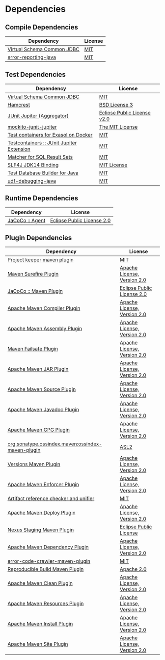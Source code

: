 <!-- @formatter:off -->
# Dependencies

## Compile Dependencies

| Dependency                      | License  |
| ------------------------------- | -------- |
| [Virtual Schema Common JDBC][0] | [MIT][1] |
| [error-reporting-java][2]       | [MIT][1] |

## Test Dependencies

| Dependency                                      | License                          |
| ----------------------------------------------- | -------------------------------- |
| [Virtual Schema Common JDBC][0]                 | [MIT][1]                         |
| [Hamcrest][6]                                   | [BSD License 3][7]               |
| [JUnit Jupiter (Aggregator)][8]                 | [Eclipse Public License v2.0][9] |
| [mockito-junit-jupiter][10]                     | [The MIT License][11]            |
| [Test containers for Exasol on Docker][12]      | [MIT][1]                         |
| [Testcontainers :: JUnit Jupiter Extension][14] | [MIT][15]                        |
| [Matcher for SQL Result Sets][16]               | [MIT][1]                         |
| [SLF4J JDK14 Binding][18]                       | [MIT License][19]                |
| [Test Database Builder for Java][20]            | [MIT][1]                         |
| [udf-debugging-java][22]                        | [MIT][1]                         |

## Runtime Dependencies

| Dependency            | License                          |
| --------------------- | -------------------------------- |
| [JaCoCo :: Agent][24] | [Eclipse Public License 2.0][25] |

## Plugin Dependencies

| Dependency                                              | License                           |
| ------------------------------------------------------- | --------------------------------- |
| [Project keeper maven plugin][26]                       | [MIT][1]                          |
| [Maven Surefire Plugin][28]                             | [Apache License, Version 2.0][29] |
| [JaCoCo :: Maven Plugin][30]                            | [Eclipse Public License 2.0][25]  |
| [Apache Maven Compiler Plugin][32]                      | [Apache License, Version 2.0][29] |
| [Apache Maven Assembly Plugin][34]                      | [Apache License, Version 2.0][29] |
| [Maven Failsafe Plugin][36]                             | [Apache License, Version 2.0][29] |
| [Apache Maven JAR Plugin][38]                           | [Apache License, Version 2.0][29] |
| [Apache Maven Source Plugin][40]                        | [Apache License, Version 2.0][29] |
| [Apache Maven Javadoc Plugin][42]                       | [Apache License, Version 2.0][29] |
| [Apache Maven GPG Plugin][44]                           | [Apache License, Version 2.0][29] |
| [org.sonatype.ossindex.maven:ossindex-maven-plugin][46] | [ASL2][47]                        |
| [Versions Maven Plugin][48]                             | [Apache License, Version 2.0][29] |
| [Apache Maven Enforcer Plugin][50]                      | [Apache License, Version 2.0][29] |
| [Artifact reference checker and unifier][52]            | [MIT][1]                          |
| [Apache Maven Deploy Plugin][54]                        | [Apache License, Version 2.0][29] |
| [Nexus Staging Maven Plugin][56]                        | [Eclipse Public License][57]      |
| [Apache Maven Dependency Plugin][58]                    | [Apache License, Version 2.0][29] |
| [error-code-crawler-maven-plugin][60]                   | [MIT][1]                          |
| [Reproducible Build Maven Plugin][62]                   | [Apache 2.0][47]                  |
| [Apache Maven Clean Plugin][64]                         | [Apache License, Version 2.0][29] |
| [Apache Maven Resources Plugin][66]                     | [Apache License, Version 2.0][29] |
| [Apache Maven Install Plugin][68]                       | [Apache License, Version 2.0][29] |
| [Apache Maven Site Plugin][70]                          | [Apache License, Version 2.0][29] |

[24]: https://www.eclemma.org/jacoco/index.html
[26]: https://github.com/exasol/project-keeper-maven-plugin
[2]: https://github.com/exasol/error-reporting-java
[47]: http://www.apache.org/licenses/LICENSE-2.0.txt
[28]: https://maven.apache.org/surefire/maven-surefire-plugin/
[56]: http://www.sonatype.com/public-parent/nexus-maven-plugins/nexus-staging/nexus-staging-maven-plugin/
[1]: https://opensource.org/licenses/MIT
[10]: https://github.com/mockito/mockito
[36]: https://maven.apache.org/surefire/maven-failsafe-plugin/
[48]: http://www.mojohaus.org/versions-maven-plugin/
[7]: http://opensource.org/licenses/BSD-3-Clause
[32]: https://maven.apache.org/plugins/maven-compiler-plugin/
[15]: http://opensource.org/licenses/MIT
[66]: https://maven.apache.org/plugins/maven-resources-plugin/
[0]: https://github.com/exasol/virtual-schema-common-jdbc
[64]: https://maven.apache.org/plugins/maven-clean-plugin/
[25]: https://www.eclipse.org/legal/epl-2.0/
[54]: https://maven.apache.org/plugins/maven-deploy-plugin/
[57]: http://www.eclipse.org/legal/epl-v10.html
[12]: https://github.com/exasol/exasol-testcontainers
[30]: https://www.jacoco.org/jacoco/trunk/doc/maven.html
[11]: https://github.com/mockito/mockito/blob/main/LICENSE
[16]: https://github.com/exasol/hamcrest-resultset-matcher
[58]: https://maven.apache.org/plugins/maven-dependency-plugin/
[62]: http://zlika.github.io/reproducible-build-maven-plugin
[70]: https://maven.apache.org/plugins/maven-site-plugin/
[19]: http://www.opensource.org/licenses/mit-license.php
[29]: https://www.apache.org/licenses/LICENSE-2.0.txt
[22]: https://github.com/exasol/udf-debugging-java
[50]: https://maven.apache.org/enforcer/maven-enforcer-plugin/
[9]: https://www.eclipse.org/legal/epl-v20.html
[68]: https://maven.apache.org/plugins/maven-install-plugin/
[8]: https://junit.org/junit5/
[46]: https://sonatype.github.io/ossindex-maven/maven-plugin/
[44]: https://maven.apache.org/plugins/maven-gpg-plugin/
[14]: https://testcontainers.org
[40]: https://maven.apache.org/plugins/maven-source-plugin/
[6]: http://hamcrest.org/JavaHamcrest/
[18]: http://www.slf4j.org
[42]: https://maven.apache.org/plugins/maven-javadoc-plugin/
[52]: https://github.com/exasol/artifact-reference-checker-maven-plugin
[60]: https://github.com/exasol/error-code-crawler-maven-plugin
[20]: https://github.com/exasol/test-db-builder-java
[38]: https://maven.apache.org/plugins/maven-jar-plugin/
[34]: https://maven.apache.org/plugins/maven-assembly-plugin/
